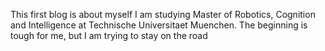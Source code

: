This first blog is about myself
I am studying Master of Robotics, Cognition and Intelligence at Technische Universitaet Muenchen. The beginning is tough for me, but I am trying to stay on the road 
